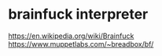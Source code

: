 # brainfuck interpreter
https://en.wikipedia.org/wiki/Brainfuck  
https://www.muppetlabs.com/~breadbox/bf/
